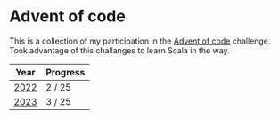# Advent of code
This is a collection of my participation in the [Advent of code](https://adventofcode.com/) challenge. Took advantage of this challanges to learn Scala in the way.

| Year                                   | Progress |
|----------------------------------------|----------|
| [2022](https://adventofcode.com/2022/) | 2 / 25   |
| [2023](https://adventofcode.com/2023/) | 3 / 25   |
